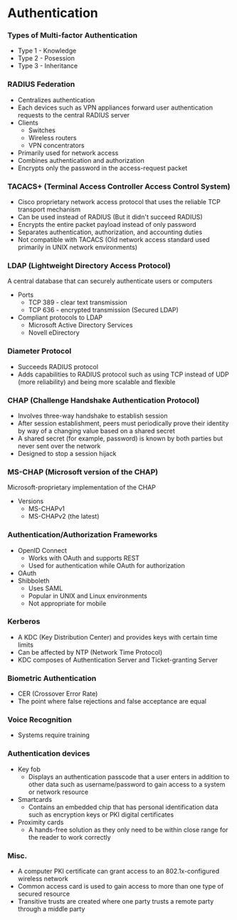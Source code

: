 # Authentication
### Types of Multi-factor Authentication
* Type 1 - Knowledge
* Type 2 - Posession
* Type 3 - Inheritance

### RADIUS Federation
* Centralizes authentication
* Each devices such as VPN appliances forward user authentication requests to the central RADIUS server
* Clients
  * Switches
  * Wireless routers
  * VPN concentrators
* Primarily used for network access
* Combines authentication and authorization
* Encrypts only the password in the access-request packet

### TACACS+ (Terminal Access Controller Access Control System)
* Cisco proprietary network access protocol that uses the reliable TCP transport mechanism
* Can be used instead of RADIUS (But it didn't succeed RADIUS)
* Encrypts the entire packet payload instead of only password
* Separates authentication, authorization, and accounting duties
* Not compatible with TACACS (Old network access standard used primarily in UNIX network environments)

### LDAP (Lightweight Directory Access Protocol)
A central database that can securely authenticate users or computers
* Ports
  * TCP 389 - clear text transmission
  * TCP 636 - encrypted transmission (Secured LDAP)
* Compliant protocols to LDAP
  * Microsoft Active Directory Services
  * Novell eDirectory
  
### Diameter Protocol
* Succeeds RADIUS protocol
* Adds capabilities to RADIUS protocol such as using TCP instead of UDP (more reliability) and being more scalable and flexible

### CHAP (Challenge Handshake Authentication Protocol)
* Involves three-way handshake to establish session
* After session establishment, peers must periodically prove their identity by way of a changing value based on a shared secret
* A shared secret (for example, password) is known by both parties but never sent over the network
* Designed to stop a session hijack

### MS-CHAP (Microsoft version of the CHAP)
Microsoft-proprietary implementation of the CHAP
* Versions
  * MS-CHAPv1
  * MS-CHAPv2 (the latest)

### Authentication/Authorization Frameworks
* OpenID Connect
  * Works with OAuth and supports REST
  * Used for authentication while OAuth for authorization
* OAuth
* Shibboleth
  * Uses SAML
  * Popular in UNIX and Linux environments
  * Not appropriate for mobile
  
### Kerberos
* A KDC (Key Distribution Center) and provides keys with certain time limits
* Can be affected by NTP (Network Time Protocol)
* KDC composes of Authentication Server and Ticket-granting Server

### Biometric Authentication
* CER (Crossover Error Rate)
 * The point where false rejections and false acceptance are equal
 
### Voice Recognition
* Systems require training

### Authentication devices
* Key fob
  * Displays an authentication passcode that a user enters in addition to other data such as username/password to gain access to a system or network resource
* Smartcards
  * Contains an embedded chip that has personal identification data such as encryption keys or PKI digital certificates
* Proximity cards
  * A hands-free solution as they only need to be within close range for the reader to work correctly
  
### Misc.
* A computer PKI certificate can grant access to an 802.1x-configured wireless network
* Common access card is used to gain access to more than one type of secured resource
* Transitive trusts are created where one party trusts a remote party through a middle party
